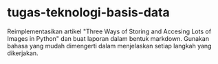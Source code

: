 # tugas-teknologi-basis-data
Reimplementasikan artikel "Three Ways of Storing and Accesing Lots of Images in Python" dan buat laporan dalam bentuk markdown. Gunakan bahasa yang mudah dimengerti dalam menjelaskan setiap langkah yang dikerjakan.
